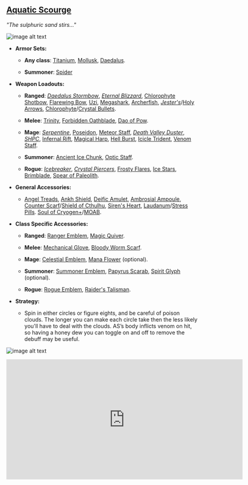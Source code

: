 ## [Aquatic Scourge](https://calamitymod.gamepedia.com/Aquatic_Scourge)

*"The sulphuric sand stirs…"*

![image alt text](../public/BMbpD6rCZ1qoniF20u7H2A_img_35.png)

* **Armor Sets:**

    * **Any class**: [Titanium](https://terraria.gamepedia.com/Titanium_armor), [Mollusk](https://calamitymod.gamepedia.com/Mollusk_armor), [Daedalus](https://calamitymod.gamepedia.com/Daedalus_armor).

    * **Summoner**: [Spider](https://terraria.gamepedia.com/Spider_armor)
    
* **Weapon Loadouts:**

    * **Ranged**: [*Daedalus Stormbow*](https://terraria.gamepedia.com/Daedalus_Stormbow), [*Eternal Blizzard*](https://calamitymod.gamepedia.com/Eternal_Blizzard), [Chlorophyte Shotbow](https://terraria.gamepedia.com/Chlorophyte_Shotbow), [Flarewing Bow](https://calamitymod.gamepedia.com/Flarewing_Bow), [Uzi](https://terraria.gamepedia.com/Uzi), [Megashark](https://terraria.gamepedia.com/Megashark), [Archerfish](https://calamitymod.gamepedia.com/Archerfish), [*Jester's*](https://terraria.gamepedia.com/Jester%27s_Arrow)/[Holy Arrows](https://terraria.gamepedia.com/Holy_Arrow), [Chlorophyte](https://terraria.gamepedia.com/Chlorophyte_Bullet)/[Crystal Bullets](https://terraria.gamepedia.com/Crystal_Bullet).

    * **Melee**: [Trinity](https://calamitymod.gamepedia.com/Trinity), [Forbidden Oathblade](https://calamitymod.gamepedia.com/Forbidden_Oathblade), [Dao of Pow](https://terraria.gamepedia.com/Dao_of_Pow).

    * **Mage**: [*Serpentine*](https://calamitymod.gamepedia.com/Serpentine), [Poseidon](https://calamitymod.gamepedia.com/Poseidon), [Meteor Staff](https://terraria.gamepedia.com/Meteor_Staff), [*Death Valley Duster*](https://calamitymod.gamepedia.com/Death_Valley_Duster), [*SHPC*](https://calamitymod.gamepedia.com/SHPC), [Infernal Rift](https://calamitymod.gamepedia.com/Infernal_Rift), [Magical Harp](https://terraria.gamepedia.com/Magical_Harp), [Hell Burst](https://calamitymod.gamepedia.com/Hell_Burst), [Icicle Trident](https://calamitymod.gamepedia.com/Icicle_Trident), [Venom Staff](https://terraria.gamepedia.com/Venom_Staff).

    * **Summoner**: [Ancient Ice Chunk](https://calamitymod.gamepedia.com/Ancient_Ice_Chunk), [Optic Staff](https://terraria.gamepedia.com/Optic_Staff).

    * **Rogue**: [*Icebreaker*](https://calamitymod.gamepedia.com/Icebreaker), [*Crystal Piercers*](https://calamitymod.gamepedia.com/Crystal_Piercer), [Frosty Flares](https://calamitymod.gamepedia.com/Frosty_Flare), [Ice Stars](https://calamitymod.gamepedia.com/Ice_Star), [Brimblade](https://calamitymod.gamepedia.com/Brimblade), [Spear of Paleolith](https://calamitymod.gamepedia.com/Spear_of_Paleolith).

* **General Accessories:**

    * [Angel Treads](https://calamitymod.gamepedia.com/Angel_Treads), [Ankh Shield](https://terraria.gamepedia.com/Ankh_Shield), [Deific Amulet](https://calamitymod.gamepedia.com/Deific_Amulet), [Ambrosial Ampoule](https://calamitymod.gamepedia.com/Ambrosial_Ampoule), [Counter Scarf](https://calamitymod.gamepedia.com/Counter_Scarf)/[Shield of Cthulhu](https://terraria.gamepedia.com/Shield_of_Cthulhu), [Siren's Heart](https://calamitymod.gamepedia.com/Siren's_Heart), [Laudanum](https://calamitymod.gamepedia.com/Laudanum)/[Stress Pills](https://calamitymod.gamepedia.com/Stress_Pills). [Soul of Cryogen+](https://calamitymod.gamepedia.com/Wings)/[MOAB](https://calamitymod.gamepedia.com/MOAB).

* **Class Specific Accessories:**

    * **Ranged**: [Ranger Emblem](https://terraria.gamepedia.com/Ranger_Emblem), [Magic Quiver](https://terraria.gamepedia.com/Magic_Quiver).

    * **Melee**: [Mechanical Glove](https://terraria.gamepedia.com/Mechanical_Glove), [Bloody Worm Scarf](https://calamitymod.gamepedia.com/Bloody_Worm_Scarf).

    * **Mage**: [Celestial Emblem](https://terraria.gamepedia.com/Celestial_Emblem), [Mana Flower](https://terraria.gamepedia.com/Mana_Flower) (optional).

    * **Summoner**: [Summoner Emblem](https://terraria.gamepedia.com/Summoner_Emblem), [Papyrus Scarab](https://terraria.gamepedia.com/Papyrus_Scarab), [Spirit Glyph](https://calamitymod.gamepedia.com/Spirit_Glyph) (optional).

    * **Rogue**: [Rogue Emblem](https://calamitymod.gamepedia.com/Rogue_Emblem), [Raider's Talisman](https://calamitymod.gamepedia.com/Raider%27s_Talisman).

* **Strategy:**

    * Spin in either circles or figure eights, and be careful of poison clouds. The longer you can make each circle take then the less likely you'll have to deal with the clouds. AS’s body inflicts venom on hit, so having a honey dew you can toggle on and off to remove the debuff may be useful.

![image alt text](../public/BMbpD6rCZ1qoniF20u7H2A_img_36.png)

<div align="center"><iframe width="620" height="315" src="https://www.youtube.com/embed/J6PviTYtr0A" frameborder="0" allowfullscreen></iframe></div>
